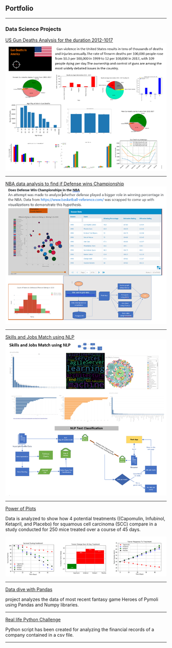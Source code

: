 ## Portfolio

---

### Data Science Projects

[US Gun Deaths Analysis for the duration 2012-1017 ](https://github.com/SharmaBhumi/Project-1)
<img src="images/gun_violence_analysis.PNG?raw=true"/>

---
[NBA data analysis to find if Defense wins Championship ](https://sharmabhumi.github.io/Project-02-NBA-Analysis/)
<img src="images/NBA Analysis.PNG?raw=true"/>

---
[Skills and Jobs Match using NLP ](https://github.com/SharmaBhumi/ML_Skills_Match)
<img src="images/NLP Text classification.PNG?raw=true"/>

---
[Power of Plots](https://sharmabhumi.github.io/MatPlotLib/)
<p> Data is analyzed to show how 4 potential treatments ((Capomulin, Infubinol, Ketapril, and Placebo) for squamous cell carcinoma (SCC) compare in a study conducted for 250 mice treated over a course of 45 days. </p>
<img src="images/matplotlib_captures.PNG?raw=true"/>

---
[Data dive with Pandas ](https://sharmabhumi.github.io/pandas_challenge/)
<p>project analyzes the data of most recent fantasy game Heroes of Pymoli using Pandas and Numpy libraries.</p>

---
[Real life Python Challenge](https://sharmabhumi.github.io/python-challenge/)
<p>Python script has been created for analyzing the financial records of a company contained in a csv file.</p>

---

